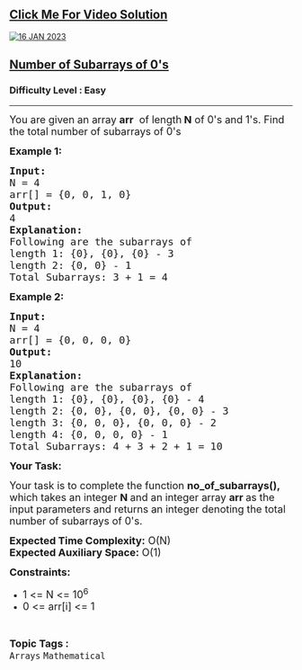<h2><a href="https://youtu.be/fn2sBIVUxu8">Click Me For Video Solution</a></h2>

<a href="https://youtu.be/fn2sBIVUxu8">![16 JAN 2023](https://user-images.githubusercontent.com/91456523/225804514-a6ff500a-50e0-4861-88f7-9d9ec0b18b5a.png)</a>

<h2><a href="https://practice.geeksforgeeks.org/problems/0960a833f70b09c59444ea487f99729929fc8910/1">Number of Subarrays of 0's</a></h2><h3>Difficulty Level : Easy</h3><hr><div class="problems_problem_content__Xm_eO"><p><span style="font-size:18px">You are given an array <strong>arr</strong>&nbsp; of length<strong> N</strong> of 0's and 1's. Find the total number of subarrays of 0's</span></p>

<p><span style="font-size:18px"><strong>Example 1:</strong></span></p>

<pre><span style="font-size:18px"><strong>Input:
</strong>N = 4</span>
<span style="font-size:18px">arr[] = {0, 0, 1, 0}</span>
<span style="font-size:18px"><strong>Output:</strong></span>
<span style="font-size:18px">4</span>
<span style="font-size:18px"><strong>Explanation:</strong></span>
<span style="font-size:18px">Following are the subarrays of</span>
<span style="font-size:18px">length 1: {0}, {0}, {0} - 3</span>
<span style="font-size:18px">length 2: {0, 0} - 1</span>
<span style="font-size:18px">Total Subarrays: 3 + 1 = 4</span></pre>

<p><strong><span style="font-size:18px">Example 2:</span></strong></p>

<pre><strong><span style="font-size:18px">Input:
</span></strong><span style="font-size:18px">N = 4</span>
<span style="font-size:18px">arr[] = {0, 0, 0, 0}</span>
<strong><span style="font-size:18px">Output:</span></strong>
<span style="font-size:18px">10</span>
<strong><span style="font-size:18px">Explanation:</span></strong>
<span style="font-size:18px">Following are the subarrays of</span>
<span style="font-size:18px">length 1: {0}, {0}, {0}, {0} - 4</span>
<span style="font-size:18px">length 2: {0, 0}, {0, 0}, {0, 0} - 3</span>
<span style="font-size:18px">length 3: {0, 0, 0}, {0, 0, 0} - 2</span>
<span style="font-size:18px">length 4: {0, 0, 0, 0} - 1</span>
<span style="font-size:18px">Total Subarrays: 4 + 3 + 2 + 1 = 10</span>
</pre>

<p><strong><span style="font-size:18px">Your Task:</span></strong></p>

<p><span style="font-size:18px">Your task is to complete the function <strong>no_of_subarrays(),</strong> which takes an integer <strong>N </strong>and an integer array <strong>arr </strong>as the input parameters&nbsp;and returns an integer denoting the total number of subarrays of 0's.</span></p>

<p><span style="font-size:18px"><strong>Expected Time Complexity:</strong>&nbsp;O(N)<br>
<strong>Expected Auxiliary Space:</strong>&nbsp;O(1)</span></p>

<p><strong><span style="font-size:18px">Constraints:</span></strong></p>

<ul>
	<li><span style="font-size:18px">1 &lt;= N &lt;= 10<sup>6</sup></span></li>
	<li><span style="font-size:18px">0 &lt;= arr[i] &lt;= 1</span></li>
</ul>
</div><br><p><span style=font-size:18px><strong>Topic Tags : </strong><br><code>Arrays</code>&nbsp;<code>Mathematical</code>&nbsp;
